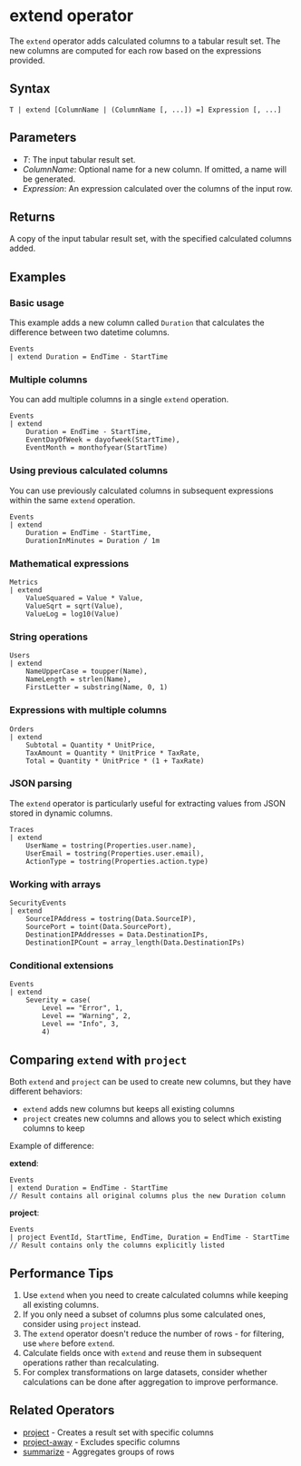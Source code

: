 # extend operator

The `extend` operator adds calculated columns to a tabular result set. The new columns are computed for each row based on the expressions provided.

## Syntax

```kusto
T | extend [ColumnName | (ColumnName [, ...]) =] Expression [, ...]
```

## Parameters

* *T*: The input tabular result set.
* *ColumnName*: Optional name for a new column. If omitted, a name will be generated.
* *Expression*: An expression calculated over the columns of the input row.

## Returns

A copy of the input tabular result set, with the specified calculated columns added.

## Examples

### Basic usage

This example adds a new column called `Duration` that calculates the difference between two datetime columns.

```kusto
Events
| extend Duration = EndTime - StartTime
```

### Multiple columns

You can add multiple columns in a single `extend` operation.

```kusto
Events
| extend 
    Duration = EndTime - StartTime,
    EventDayOfWeek = dayofweek(StartTime),
    EventMonth = monthofyear(StartTime)
```

### Using previous calculated columns

You can use previously calculated columns in subsequent expressions within the same `extend` operation.

```kusto
Events
| extend 
    Duration = EndTime - StartTime,
    DurationInMinutes = Duration / 1m
```

### Mathematical expressions

```kusto
Metrics
| extend 
    ValueSquared = Value * Value,
    ValueSqrt = sqrt(Value),
    ValueLog = log10(Value)
```

### String operations

```kusto
Users
| extend 
    NameUpperCase = toupper(Name),
    NameLength = strlen(Name),
    FirstLetter = substring(Name, 0, 1)
```

### Expressions with multiple columns

```kusto
Orders
| extend 
    Subtotal = Quantity * UnitPrice,
    TaxAmount = Quantity * UnitPrice * TaxRate,
    Total = Quantity * UnitPrice * (1 + TaxRate)
```

### JSON parsing

The `extend` operator is particularly useful for extracting values from JSON stored in dynamic columns.

```kusto
Traces
| extend
    UserName = tostring(Properties.user.name),
    UserEmail = tostring(Properties.user.email),
    ActionType = tostring(Properties.action.type)
```

### Working with arrays

```kusto
SecurityEvents
| extend
    SourceIPAddress = tostring(Data.SourceIP),
    SourcePort = toint(Data.SourcePort),
    DestinationIPAddresses = Data.DestinationIPs,
    DestinationIPCount = array_length(Data.DestinationIPs)
```

### Conditional extensions

```kusto
Events
| extend
    Severity = case(
        Level == "Error", 1,
        Level == "Warning", 2,
        Level == "Info", 3,
        4)
```

## Comparing `extend` with `project`

Both `extend` and `project` can be used to create new columns, but they have different behaviors:

- `extend` adds new columns but keeps all existing columns
- `project` creates new columns and allows you to select which existing columns to keep

Example of difference:

**extend**:
```kusto
Events
| extend Duration = EndTime - StartTime
// Result contains all original columns plus the new Duration column
```

**project**:
```kusto
Events
| project EventId, StartTime, EndTime, Duration = EndTime - StartTime
// Result contains only the columns explicitly listed
```

## Performance Tips

1. Use `extend` when you need to create calculated columns while keeping all existing columns.
2. If you only need a subset of columns plus some calculated ones, consider using `project` instead.
3. The `extend` operator doesn't reduce the number of rows - for filtering, use `where` before `extend`.
4. Calculate fields once with `extend` and reuse them in subsequent operations rather than recalculating.
5. For complex transformations on large datasets, consider whether calculations can be done after aggregation to improve performance.

## Related Operators

- [project](project-operator.md) - Creates a result set with specific columns
- [project-away](project-away-operator.md) - Excludes specific columns
- [summarize](summarize-operator.md) - Aggregates groups of rows
